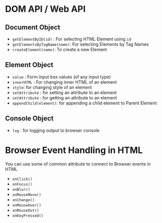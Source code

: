 
# DOM API / Web API


## Document Object

* `getElementByID(id)` : For selecting HTML Element using `id`
* `getElementsByTagName(name)`: For selecting Elements by Tag Names 
* `createElement(name)`: To create a new Element

## Element Object

* `value` : Form input box values (of any input type)
* `innerHTML` : For changing inner HTML of an element
* `style`: for changing style of an element
* `setAttribute` : for setting an attribute to an element
* `setAttribute` : for getting an attribute to an element
* `appendChild(element)`: for appending a child element to Parent Element


## Console Object

* `log` : for logging output to browser console


# Browser Event Handling in HTML

You can use some of common attribute to connect to Browser events in HTML

* `onClick()`
* `onFocus()`
* `onBlur()`
* `onMouseMove()`
* `onChange()`
* `onMouseOver()`
* `onMouseOut()`
* `onKeyPressed()`
